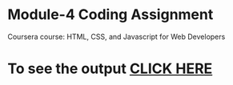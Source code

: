 

# Module-4 Coding Assignment

Coursera course: HTML, CSS, and Javascript for Web Developers

# To see the output [CLICK HERE](https://nallavedavathi.github.io/module4/)

